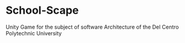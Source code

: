 # School-Scape
 Unity Game for the subject of software Architecture of the Del Centro Polytechnic University
